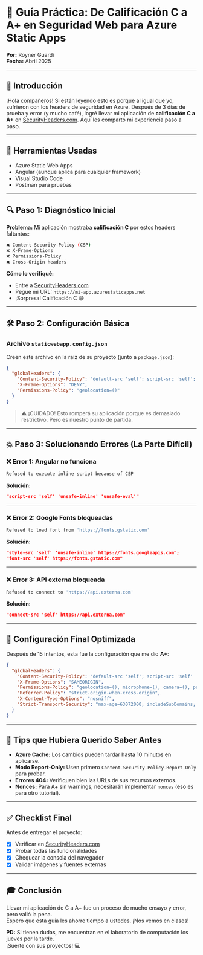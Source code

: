 # 🚀 Guía Práctica: De Calificación C a A+ en Seguridad Web para Azure Static Apps

**Por:** Royner Guardi  
**Fecha:** Abril 2025

---

## 📝 Introducción

¡Hola compañeros! Si están leyendo esto es porque al igual que yo, sufrieron con los headers de seguridad en Azure. Después de 3 días de prueba y error (y mucho café), logré llevar mi aplicación de **calificación C a A+** en [SecurityHeaders.com](https://securityheaders.com). Aquí les comparto mi experiencia paso a paso.

---

## 🔧 Herramientas Usadas

- Azure Static Web Apps  
- Angular (aunque aplica para cualquier framework)  
- Visual Studio Code  
- Postman para pruebas

---

## 🔍 Paso 1: Diagnóstico Inicial

**Problema:** Mi aplicación mostraba **calificación C** por estos headers faltantes:

```bash
❌ Content-Security-Policy (CSP)
❌ X-Frame-Options
❌ Permissions-Policy
❌ Cross-Origin headers
```

**Cómo lo verifiqué:**

- Entré a [SecurityHeaders.com](https://securityheaders.com)
- Pegué mi URL: `https://mi-app.azurestaticapps.net`
- ¡Sorpresa! Calificación C 😅

---

## 🛠️ Paso 2: Configuración Básica

### Archivo `staticwebapp.config.json`

Creen este archivo en la raíz de su proyecto (junto a `package.json`):

```json
{
  "globalHeaders": {
    "Content-Security-Policy": "default-src 'self'; script-src 'self'; style-src 'self'; img-src 'self'",
    "X-Frame-Options": "DENY",
    "Permissions-Policy": "geolocation=()"
  }
}
```

> ⚠️ ¡CUIDADO! Esto romperá su aplicación porque es demasiado restrictivo. Pero es nuestro punto de partida.

---

## 💥 Paso 3: Solucionando Errores (La Parte Difícil)

### ❌ Error 1: Angular no funciona

```bash
Refused to execute inline script because of CSP
```

**Solución:**

```json
"script-src 'self' 'unsafe-inline' 'unsafe-eval'"
```

---

### ❌ Error 2: Google Fonts bloqueadas

```bash
Refused to load font from 'https://fonts.gstatic.com'
```

**Solución:**

```json
"style-src 'self' 'unsafe-inline' https://fonts.googleapis.com";
"font-src 'self' https://fonts.gstatic.com"
```

---

### ❌ Error 3: API externa bloqueada

```bash
Refused to connect to 'https://api.externa.com'
```

**Solución:**

```json
"connect-src 'self' https://api.externa.com"
```

---

## 🎯 Configuración Final Optimizada

Después de 15 intentos, esta fue la configuración que me dio **A+**:

```json
{
  "globalHeaders": {
    "Content-Security-Policy": "default-src 'self'; script-src 'self' 'unsafe-inline' 'unsafe-eval'; style-src 'self' 'unsafe-inline' https://fonts.googleapis.com; font-src 'self' https://fonts.gstatic.com; img-src 'self' data: https://*.dominio-externo.com; connect-src 'self' https://api.externa.com; frame-src 'none'; object-src 'none'",
    "X-Frame-Options": "SAMEORIGIN",
    "Permissions-Policy": "geolocation=(), microphone=(), camera=(), payment=()",
    "Referrer-Policy": "strict-origin-when-cross-origin",
    "X-Content-Type-Options": "nosniff",
    "Strict-Transport-Security": "max-age=63072000; includeSubDomains; preload"
  }
}
```

---

## 📌 Tips que Hubiera Querido Saber Antes

- **Azure Cache:** Los cambios pueden tardar hasta 10 minutos en aplicarse.
- **Modo Report-Only:** Usen primero `Content-Security-Policy-Report-Only` para probar.
- **Errores 404:** Verifiquen bien las URLs de sus recursos externos.
- **Nonces:** Para A+ sin warnings, necesitarán implementar `nonces` (eso es para otro tutorial).

---

## ✅ Checklist Final

Antes de entregar el proyecto:

- [x] Verificar en [SecurityHeaders.com](https://securityheaders.com)  
- [x] Probar todas las funcionalidades  
- [x] Chequear la consola del navegador  
- [x] Validar imágenes y fuentes externas

---

## 🎓 Conclusión

Llevar mi aplicación de C a A+ fue un proceso de mucho ensayo y error, pero valió la pena.  
Espero que esta guía les ahorre tiempo a ustedes. ¡Nos vemos en clases!

**PD:** Si tienen dudas, me encuentran en el laboratorio de computación los jueves por la tarde.  
¡Suerte con sus proyectos! 💻
